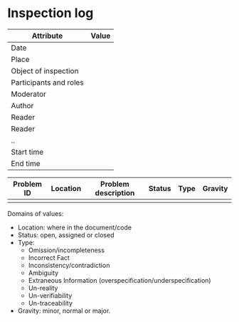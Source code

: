 # Inspection log

| Attribute  | Value | 
| ----------------- |:-----------:|
| Date  |   |
| Place  |   |
| Object of inspection  |   |
| Participants and roles  |   |
| Moderator  |   |
| Author  |   |
| Reader  |   |
| Reader  |   |
| ..  |   |
| Start time  |   |
| End time  |   |


| Problem ID  | Location | Problem description | Status | Type | Gravity |
|:-----------:|:-----------:|:-----------:|:-----------:|:-----------:|:-----------:|
|  |  |  |  |  |  |


Domains of values:

* Location: where in the document/code
* Status: open, assigned or closed
* Type:
	- Omission/incompleteness
	- Incorrect Fact
	- Inconsistency/contradiction
	- Ambiguity
	- Extraneous Information (overspecification/underspecification)
	- Un-reality
	- Un-verifiability
	- Un-traceability
* Gravity: minor, normal or major.
